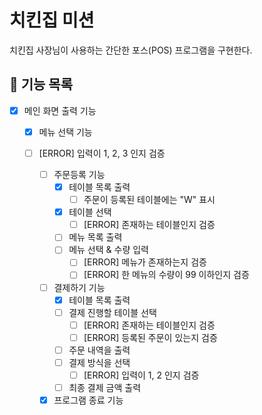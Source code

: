 # 치킨집 미션

치킨집 사장님이 사용하는 간단한 포스(POS) 프로그램을 구현한다.

## 🚀 기능 목록

- [x] 메인 화면 출력 기능
    - [x] 메뉴 선택 기능
    - [ ] [ERROR] 입력이 1, 2, 3 인지 검증

        - [ ] 주문등록 기능
            - [x] 테이블 목록 출력
                - [ ] 주문이 등록된 테이블에는 "W" 표시
            - [x] 테이블 선택
                - [ ] [ERROR] 존재하는 테이블인지 검증
            - [ ] 메뉴 목록 출력
            - [ ] 메뉴 선택 & 수량 입력
                - [ ] [ERROR] 메뉴가 존재하는지 검증
                - [ ] [ERROR] 한 메뉴의 수량이 99 이하인지 검증

        - [ ] 결제하기 기능
            - [x] 테이블 목록 출력
            - [ ] 결제 진행할 테이블 선택
                - [ ] [ERROR] 존재하는 테이블인지 검증
                - [ ] [ERROR] 등록된 주문이 있는지 검증
            - [ ] 주문 내역을 출력
            - [ ] 결제 방식을 선택
                - [ ] [ERROR] 입력이 1, 2 인지 검증
            - [ ] 최종 결제 금액 출력

        - [x] 프로그램 종료 기능
